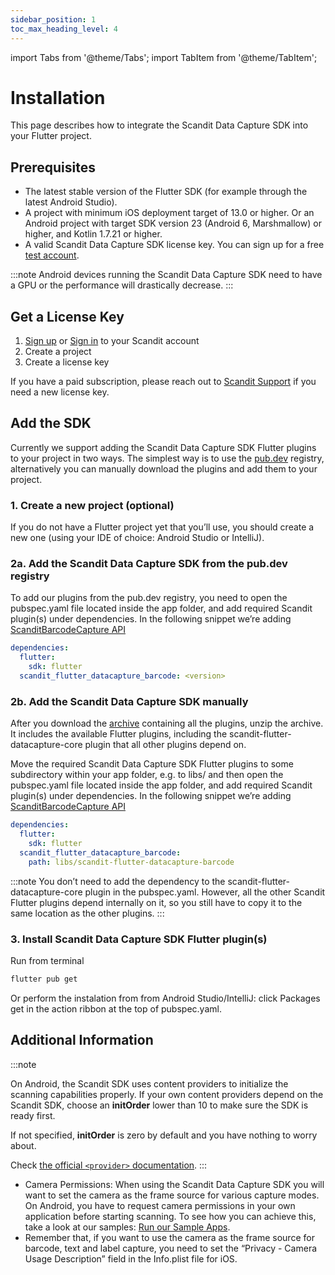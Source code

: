 ```yaml
---
sidebar_position: 1
toc_max_heading_level: 4
---
```


import Tabs from '@theme/Tabs';
import TabItem from '@theme/TabItem';

# Installation

This page describes how to integrate the Scandit Data Capture SDK into your Flutter project.

## Prerequisites

- The latest stable version of the Flutter SDK (for example through the latest Android Studio).
- A project with minimum iOS deployment target of 13.0 or higher. Or an Android project with target SDK version 23 (Android 6, Marshmallow) or higher, and Kotlin 1.7.21 or higher.
- A valid Scandit Data Capture SDK license key. You can sign up for a free [test account](https://ssl.scandit.com/dashboard/sign-up?p=test&utm%5Fsource=documentation).

:::note
Android devices running the Scandit Data Capture SDK need to have a GPU or the performance will drastically decrease.
:::

## Get a License Key

1. [Sign up](https://ssl.scandit.com/dashboard/sign-up?p=test) or [Sign in](https://ssl.scandit.com/dashboard/sign-in) to your Scandit account
2. Create a project
3. Create a license key

If you have a paid subscription, please reach out to [Scandit Support](mailto:support%40scandit.com) if you need a new license key.

## Add the SDK

Currently we support adding the Scandit Data Capture SDK Flutter plugins to your project in two ways. The simplest way is to use the [pub.dev](https://pub.dev/) registry, alternatively you can manually download the plugins and add them to your project.

### 1. Create a new project (optional)

If you do not have a Flutter project yet that you’ll use, you should create a new one (using your IDE of choice: Android Studio or IntelliJ).

### 2a. Add the Scandit Data Capture SDK from the pub.dev registry

To add our plugins from the pub.dev registry, you need to open the pubspec.yaml file located inside the app folder, and add required Scandit plugin(s) under dependencies. In the following snippet we’re adding [ScanditBarcodeCapture API](barcode-capture/api.html)

```yml
dependencies:
  flutter:
    sdk: flutter
  scandit_flutter_datacapture_barcode: <version>
```

### 2b. Add the Scandit Data Capture SDK manually

After you download the [archive](https://ssl.scandit.com/dashboard/downloads) containing all the plugins, unzip the archive. It includes the available Flutter plugins, including the scandit-flutter-datacapture-core plugin that all other plugins depend on.

Move the required Scandit Data Capture SDK Flutter plugins to some subdirectory within your app folder, e.g. to libs/ and then open the pubspec.yaml file located inside the app folder, and add required Scandit plugin(s) under dependencies. In the following snippet we’re adding [ScanditBarcodeCapture API](barcode-capture/api.html)

```yml
dependencies:
  flutter:
    sdk: flutter
  scandit_flutter_datacapture_barcode:
    path: libs/scandit-flutter-datacapture-barcode
```

:::note
You don’t need to add the dependency to the scandit-flutter-datacapture-core plugin in the pubspec.yaml. However, all the other Scandit Flutter plugins depend internally on it, so you still have to copy it to the same location as the other plugins.
:::

### 3. Install Scandit Data Capture SDK Flutter plugin(s)

Run from terminal

```sh
flutter pub get
```

Or perform the instalation from from Android Studio/IntelliJ: click Packages get in the action ribbon at the top of pubspec.yaml.

## Additional Information

:::note

On Android, the Scandit SDK uses content providers to initialize the scanning capabilities properly. If your own content providers depend on the Scandit SDK, choose an **initOrder** lower than 10 to make sure the SDK is ready first.

If not specified, **initOrder** is zero by default and you have nothing to worry about.

Check [the official `<provider>` documentation](https://developer.android.com/guide/topics/manifest/provider-element).
:::

- Camera Permissions: When using the Scandit Data Capture SDK you will want to set the camera as the frame source for various capture modes. On Android, you have to request camera permissions in your own application before starting scanning. To see how you can achieve this, take a look at our samples: [Run our Sample Apps](samples/run-samples.html).
- Remember that, if you want to use the camera as the frame source for barcode, text and label capture, you need to set the “Privacy - Camera Usage Description” field in the Info.plist file for iOS.
